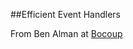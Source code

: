 ##Efficient Event Handlers

From Ben Alman at [Bocoup][ben]

[ben]: http://bocoup.com/education/online/screencasts/more-efficient-event-handlers/